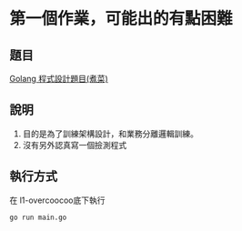 第一個作業，可能出的有點困難
===

## 題目

[Golang 程式設計題目(煮菜)](https://hackmd.io/imz4iEblRZG2Ls-LaSmo5w)


## 說明
1. 目的是為了訓練架構設計，和業務分離邏輯訓練。
2. 沒有另外認真寫一個撿測程式

## 執行方式
在 l1-overcoocoo底下執行
``` bash
go run main.go
```
